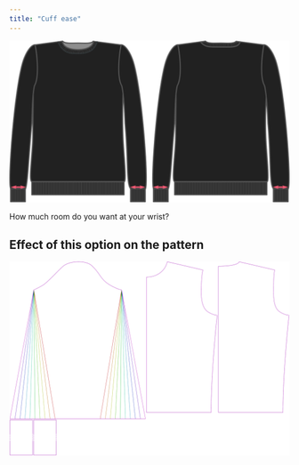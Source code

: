 ```yaml
---
title: "Cuff ease"
---
```


![Cuff ease](cuffease.svg)

How much room do you want at your wrist?

## Effect of this option on the pattern

![This image shows the effect of this option by superimposing several variants that have a different value for this option](sven_cuffease_sample.svg "Effect of this option on the pattern")
